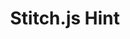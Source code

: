 ---
content-type: "api-sub-structure"
key: "current-step-stitch-js-hint-object"

title: "Stitch.js Hint"

object-attributes:
  - name: "function"
    type: "string"
    description: "The [Stitch.js]({{ page.anchors.stitch-js.section }}) function required to complete the current step."

  - name: "options"
    type: "object"
    description: "The option values to pass into the corresponding Stitch.js `function`."
---